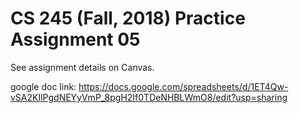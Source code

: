 # CS 245 (Fall, 2018) Practice Assignment 05

See assignment details on Canvas.

google doc link: https://docs.google.com/spreadsheets/d/1ET4Qw-vSA2KIlPgdNEYyVmP_8pgH2If0TDeNHBLWmO8/edit?usp=sharing
